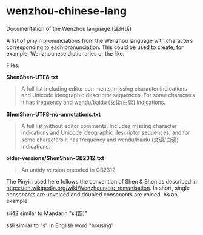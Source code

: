 # wenzhou-chinese-lang
Documentation of the Wenzhou language (温州话)

A list of pinyin pronunciations from the Wenzhou language with characters corresponding to each pronunciation. This could be used to create, for example, Wenzhounese dictionaries or the like.

Files:

  **ShenShen-UTF8.txt**
  
> A full list including editor comments, missing character indications and Unicode ideographic descriptor sequences. For some characters it has frequency and wendu/baidu (文读/白读) indications.
    
  **ShenShen-UTF8-no-annotations.txt**
  
> A full list without editor comments. Includes missing character indications and Unicode ideographic descriptor sequences, and for some characters it has frequency and wendu/baidu (文读/白读) indications.

  **older-versions/ShenShen-GB2312.txt**
  
> An untidy version encoded in GB2312.
    

The Pinyin used here follows the convention of Shen & Shen as described in https://en.wikipedia.org/wiki/Wenzhounese_romanisation. In short, single consonants are unvoiced and doubled consonants are voiced. As an example:

  sii42   similar to Mandarin "sì(四)"
  
  ssii    similar to "s" in English word "housing"
